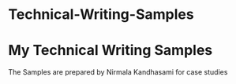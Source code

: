# Technical-Writing-Samples
# My Technical Writing Samples 
The Samples are prepared by Nirmala Kandhasami for case studies
